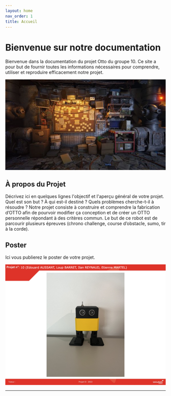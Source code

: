```yaml
---
layout: home
nav_order: 1
title: Accueil
---
```


# Bienvenue sur notre documentation

Bienvenue dans la documentation du projet Otto du groupe 10. Ce site a pour but de fournir toutes les informations nécessaires pour comprendre, utiliser et reproduire efficacement notre projet.

![Illustration vectorielle colorée avec un fond blanc, montrant un atelier équipé pour un projet de conception mécanique, électronique et informatique](images/base.jfif)

## À propos du Projet

Décrivez ici en quelques lignes l'objectif et l'aperçu général de votre projet. Quel est son but ? À qui est-il destiné ? Quels problèmes cherche-t-il à résoudre ?
Notre projet consiste à construire et comprendre la fabrication d’OTTO afin de pourvoir modifier ça conception et de créer un OTTO personnelle répondant à des critères commun. Le but de ce robot est de parcourir plusieurs épreuves (chrono challenge, course d’obstacle, sumo, tir à la corde).

## Poster

Ici vous publierez le poster de votre projet.

![Poster projet](images/posterbase.png)


---
